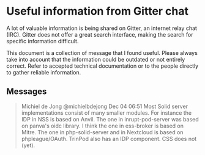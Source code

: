 # Useful information from Gitter chat

A lot of valuable information is being shared on Gitter, an internet relay chat (IRC). Gitter does not offer a great search interface, making the search for specific information difficult.

This document is a collection of message that I found useful. Please always take into account that the information could be outdated or not entirely correct. Refer to accepted technical documentation or to the people directly to gather reliable information.

## Messages

>Michiel de Jong @michielbdejong Dec 04 06:51
>Most Solid server implementations consist of many smaller modules. For instance the IDP in NSS is based on Anvil. The one in inrupt-pod-server was based on panva's oidc library. I think the one in ess-broker is based on Mitre. The one in php-solid-server and in Nextcloud is based on phpleague/OAuth. TrinPod also has an IDP component. CSS does not (yet).

